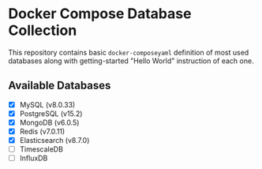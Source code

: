 # Docker Compose Database Collection
This repository contains basic `docker-composeyaml` definition of most used databases along with getting-started "Hello World" instruction of each one.

## Available Databases
- [x] MySQL (v8.0.33)
- [x] PostgreSQL (v15.2)
- [x] MongoDB (v6.0.5)
- [x] Redis (v7.0.11)
- [x] Elasticsearch (v8.7.0)
- [ ] TimescaleDB
- [ ] InfluxDB